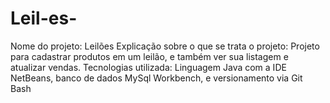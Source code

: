 # Leil-es-
Nome do projeto: Leilões
Explicação sobre o que se trata o projeto: Projeto para cadastrar produtos em um leilão, e também ver sua listagem e atualizar vendas.
Tecnologias utilizada: Linguagem Java com a IDE NetBeans, banco de dados MySql Workbench, e versionamento via Git Bash
 
